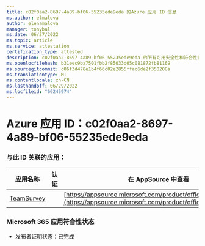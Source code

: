 ```yaml
---
title: c02f0aa2-8697-4a89-bf06-55235ede9eda 的Azure 应用 ID 信息
ms.author: elmalova
author: elenamalova
manager: tonybal
ms.date: 06/27/2022
ms.topic: article
ms.service: attestation
certification_type: attested
description: c02f0aa2-8697-4a89-bf06-55235ede9eda 的所有可用安全性和符合性信息。
ms.openlocfilehash: b31eec9ba7501fbb2f85033d05c081872fb81169
ms.sourcegitcommit: c06f3d478e1b4f66c02e2855ffac6de2f350208a
ms.translationtype: MT
ms.contentlocale: zh-CN
ms.lasthandoff: 06/29/2022
ms.locfileid: "66245974"
---
```

# <a name="azure-app-id-c02f0aa2-8697-4a89-bf06-55235ede9eda"></a>Azure 应用 ID：c02f0aa2-8697-4a89-bf06-55235ede9eda


### <a name="apps-associated-with-this-id"></a>与此 ID 关联的应用：
| **应用名称** | **认证** | **在 AppSource 中查看** |
|--------------|---------------|-----------------------|
| [TeamSurvey](../forward/WA200004182.md) |  | [https://appsource.microsoft.com/product/office/WA200004182](https://appsource.microsoft.com/product/office/WA200004182) |

### <a name="microsoft-365-app-compliance-status"></a>Microsoft 365 应用符合性状态
- 发布者证明状态：已完成
